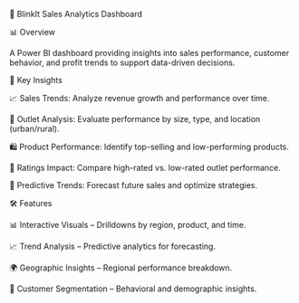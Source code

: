 🚀 BlinkIt Sales Analytics Dashboard

📊 Overview

A Power BI dashboard providing insights into sales performance, customer behavior, and profit trends to support data-driven decisions.

📂 Key Insights

📈 Sales Trends: Analyze revenue growth and performance over time.

🏢 Outlet Analysis: Evaluate performance by size, type, and location (urban/rural).

🛍️ Product Performance: Identify top-selling and low-performing products.

🌟 Ratings Impact: Compare high-rated vs. low-rated outlet performance.

🔮 Predictive Trends: Forecast future sales and optimize strategies.

🛠 Features

📊 Interactive Visuals – Drilldowns by region, product, and time.

📈 Trend Analysis – Predictive analytics for forecasting.

🌍 Geographic Insights – Regional performance breakdown.

🧩 Customer Segmentation – Behavioral and demographic insights.
